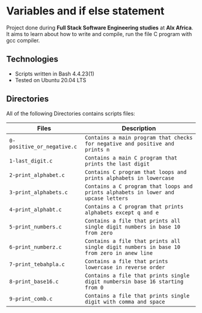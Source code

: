 # Variables and if else statement

Project done during **Full Stack Software Engineering studies** at **Alx Africa**. It aims to learn about how to write and compile, run the file C program with gcc compiler.

## Technologies
* Scripts written in Bash 4.4.23(1)
* Tested on Ubuntu 20.04 LTS

## Directories
All of the following Directories contains scripts files:

| Files | Description |
| -------- | ----------- |
| `0-positive_or_negative.c` | `Contains a main program that checks for negative and positive and prints n` |
| `1-last_digit.c` | `Contains a main C program that prints the last digit` |
| `2-print_alphabet.c` | `Contains C program that loops and prints alphabets in lowercase ` |
| `3-print_alphabets.c`| `Contains a C program that loops and prints alphabets in lower and upcase letters` |
| `4-print_alphabt.c` | `Contains a C program that prints alphabets except q and e` |
| `5-print_numbers.c` | `Contains a file that prints all single digit numbers in base 10 from zero` |
| `6-print_numberz.c` | `Contains a file that prints all single digit numbers in base 10 from zero in anew line` |
| `7-print_tebahpla.c` | `Contains a file that prints lowercase in reverse order` |
| `8-print_base16.c` | `Contains a file that prints single digit numbersin base 16 starting from 0` |
| `9-print_comb.c` | `Contains a file that prints single digit with comma and space` |


